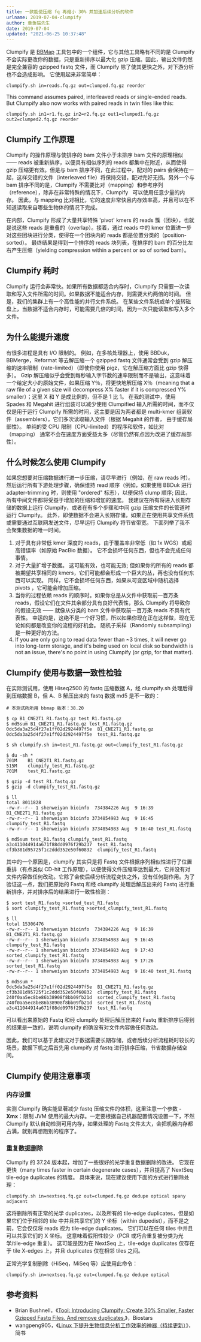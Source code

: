 ```yaml
---
title: 一款能使压缩 fq 再缩小 30% 并加速后续分析的软件
urlname: 2019-07-04-clumpify
author: 章鱼猫先生
date: 2019-07-04
updated: "2021-06-25 10:37:48"
---
```


Clumpify 是 [BBMap](https://sourceforge.net/projects/bbmap/) 工具包中的一个组件，它与其他工具略有不同的是 Clumpify 不会实际更改你的数据，只是重新排序以最大化 gzip 压缩。因此，输出文件仍然是完全兼容的 gzipped fastq 文件，而 Clumpify 除了使其更快之外，对下游分析也不会造成影响。 它使用起来非常简单：

    clumpify.sh in=reads.fq.gz out=clumped.fq.gz reorder

This command assumes paired, interleaved reads or single-ended reads. But Clumpify also now works with paired reads in twin files like this:

    clumpify.sh in1=r1.fq.gz in2=r2.fq.gz out1=clumped1.fq.gz out2=clumped2.fq.gz reorder

## Clumpify 工作原理

Clumpify 的操作原理与使排序的 bam 文件小于未排序 bam 文件的原理相似 —— reads 被重新排序，以便具有相似序列的 reads 都集中在附近，从而使得 gzip 压缩更有效。但是与 bam 排序不同，在此过程中，配对的 pairs 会保持在一起，这样交错的文件（interleaved file）将保持交错，配对完好无损。另外一个与 bam 排序不同的是，Clumpify 不需要比对（mapping）和参考序列（reference），除非在非常特殊的情况下，Clumpify   可以使用任意少量的内存。 因此，与 mapping 比对相比，它的速度非常快且内存效率高，并且可以在不知道读取来自哪些生物体的情况下完成。

在内部，Clumpify 形成了大量共享特殊 'pivot' kmers 的 reads 簇（团块），也就是说这些 reads 是重叠的（overlap）。接着，通过 reads 中的 kmer 位置进一步对这些团块进行分类，使得在一个团块内的 reads 都是位置分类的（position-sorted）。 最终结果是得到一个排序的 reads 块列表，在排序的 bam 的百分比左右产生压缩（yielding compression within a percent or so of sorted bam）。

## Clumpify 耗时

Clumpify 运行会非常快。如果所有数据都适合内存时，Clumpify 只需要一次读取和写入文件所需的时间。如果数据不能适合内存，则需要大约两倍的时间。 但是，我们的集群上有一个高性能的并行文件系统。 在某些文件系统或单个旋转磁盘上，当数据不适合内存时，可能需要几倍的时间，因为一次只能读取和写入多个文件。

## 为什么能提升速度

有很多进程是具有 I/O 限制的。 例如，在多核处理器上，使用 BBDuk，BBMerge，Reformat 等去解压缩一个 gzipped fastq 文件通常会受到 gzip 解压缩的速率限制（rate-limited）（即使你使用 pigz，它在解压缩方面比 gzip 快得多）。 Gzip 解压缩似乎会受到每秒输入字节数的速率限制而不是输出，这意味着一个给定大小的原始文件，如果压缩 Y％，将更快地解压缩 X％（meaning that a raw file of a given size will decompress X% faster if it is compressed Y% smaller）；这里 X 和 Y 是成比例的，但不是 1 比 1。 在我的测试中，使用 Spades 和 Megahit 进行组装可以减少使用 Clumpified 输入所需的时间，而不仅仅是用于运行 Clumpify 所需的时间，这主要是因为两者都是 multi-kmer 组装软件（assemblers），它们多次读取输入文件（根据 Megahit 的作者， 由于缓存局部性）。 单纯的受 CPU 限制（CPU-limited）的程序和软件，如比对（mapping） 通常不会在速度方面受益太多（尽管仍然有点因为改进了缓存局部性）。

## 什么时候怎么使用 Clumpify

如果您想要对压缩数据进行进一步压缩，请尽早进行（例如，在 raw reads 时）。 然后运行所有下游处理步骤，确保维持 read 顺序（例如，如果使用 BBDuk 进行 adapter-trimming 时，则使用 "ordered" 标志），以便保持 clump 顺序; 因此，所有中间文件都将受益于增加的压缩和增加的速度。 我建议在所有将进入长期存储的数据上运行 Clumpify，或者在有多个步骤和中间 gzip 压缩文件的长管道时运行 Clumpify。 此外，即使数据不会进入长期存储，如果正在使用共享文件系统或需要通过互联网发送文件，尽早运行 Clumpify 将节省带宽。 下面列举了我不会聚集数据的唯一时间。

1.  对于具有非常低 kmer 深度的 reads，由于覆盖率非常低（如 1x WGS）或超高错误率（如原始 PacBio 数据）。 它不会损坏任何东西，但也不会完成任何事情。
2.  对于大量扩增子数据。 这可能有效，也可能无效; 但如果你的所有的 reads 都被期望共享相同的 kmers，它们可能都会形成一个巨大的丛，再也没有任何东西可以实现。 同样，它不会损坏任何东西，如果从可变区域中随机选择 pivots ，它可能会增加压缩。
3.  当你的过程依赖 reads 的顺序时。如果你总是从文件中获取前一百万条 reads，假设它们在文件其余部分具有良好代表性，那么 Clumpify 将导致你的假设无效 —— 就像从分类的 bam 文件中获取前一百万条 reads 不具有代表性。 幸运的是，这绝不是一个好习惯，所以如果你现在正在这样做，现在无论如何都是改变你的流程的好机会。 随机子采样（Randomly subsampling）是一种更好的方法。
4.  If you are only going to read data fewer than \~3 times, it will never go into long-term storage, and it's being used on local disk so bandwidth is not an issue, there's no point in using Clumpify (or gzip, for that matter).

## Clumpify 使用与数据一致性检验

在实际测试用，使用 Hiseq2500 的 fastq 压缩数据 A，经 clumpify.sh 处理后得到压缩数据 B，但 A、B 解压出来的 fastq 数据 md5 是不一致的：

    # 本测试所所用 bbmap 版本：38.20

    $ cp B1_CNE2T1_R1.fastq.gz test_R1.fastq.gz
    $ md5sum B1_CNE2T1_R1.fastq.gz test_R1.fastq.gz
    0dc5da3a25d4f27e1ff02d2924497f5e  B1_CNE2T1_R1.fastq.gz
    0dc5da3a25d4f27e1ff02d2924497f5e  test_R1.fastq.gz

    $ sh clumpify.sh in=test_R1.fastq.gz out=clumpify_test_R1.fastq.gz

    $ du -sh *
    701M    B1_CNE2T1_R1.fastq.gz
    515M    clumpify_test_R1.fastq.gz
    701M    test_R1.fastq.gz

    $ gzip -d test_R1.fastq.gz
    $ gzip -d clumpify_test_R1.fastq.gz

    $ ll
    total 8011828
    -rw-r--r-- 1 shenweiyan bioinfo  734384226 Aug  9 16:39 B1_CNE2T1_R1.fastq.gz
    -rw-r--r-- 1 shenweiyan bioinfo 3734854983 Aug  9 16:45 clumpify_test_R1.fastq
    -rw-r--r-- 1 shenweiyan bioinfo 3734854983 Aug  9 16:40 test_R1.fastq

    $ md5sum test_R1.fastq clumpify_test_R1.fastq
    a3c411044914a671f88dd0976f29b237  test_R1.fastq
    cf3b381d95725f1c2ddd352e50f60832  clumpify_test_R1.fastq

其中的一个原因是，clumpify 其实只是将 Fastq 文件根据序列相似性进行了位置重排（有点类似 CD-hit 工作原理），以便使得文件压缩率达到最大，它并没有对文件内容做任何改动。它除了会使后续分析流程变快之外，没有任何副作用。为了验证这一点，我们把原始的 Fastq 和经 clumpify 处理后解压出来的 Fastq 进行重新排序，并对排序后的结果进行一致性检测：

    $ sort test_R1.fastq >sorted_test_R1.fastq
    $ sort clumpify_test_R1.fastq >sorted_clumpify_test_R1.fastq

    $ ll
    total 15306476
    -rw-r--r-- 1 shenweiyan bioinfo  734384226 Aug  9 16:39 B1_CNE2T1_R1.fastq.gz
    -rw-r--r-- 1 shenweiyan bioinfo 3734854983 Aug  9 16:45 clumpify_test_R1.fastq
    -rw-r--r-- 1 shenweiyan bioinfo 3734854983 Aug  9 17:43 sorted_clumpify_test_R1.fastq
    -rw-r--r-- 1 shenweiyan bioinfo 3734854983 Aug  9 17:26 sorted_test_R1.fastq
    -rw-r--r-- 1 shenweiyan bioinfo 3734854983 Aug  9 16:40 test_R1.fastq

    $ md5sum *
    0dc5da3a25d4f27e1ff02d2924497f5e  B1_CNE2T1_R1.fastq.gz
    cf3b381d95725f1c2ddd352e50f60832  clumpify_test_R1.fastq
    240f0aa5ec8be86b38908f8bb09fb21d  sorted_clumpify_test_R1.fastq
    240f0aa5ec8be86b38908f8bb09fb21d  sorted_test_R1.fastq
    a3c411044914a671f88dd0976f29b237  test_R1.fastq

可以看出来原始的 Fastq 和经 clumpify 处理后解压出来的 Fastq 重新排序后得到的结果是一致的，说明 clumpify 的确没有对文件内容做任何改动。

因此，我们可以基于此建议对于数据需要长期存储，或者后续分析流程耗时较长的场景，数据下机之后首先用 clumpify 对 fastq 进行排序压缩，节省数据存储空间。

## Clumpify 使用注意事项

### 内存设置

实测 Clumpify 确实能显著减少 fastq 压缩文件的体积，这里注意一个参数 **-Xmx**：限制 JVM 使用的最大内存。一定要根据自己机器配置情况设置一下，不然 Clumpify 默认自动检测可用内存，如果处理的 Fastq 文件太大，会把机器内存都占满，就别再想跑别的程序了。

### 重复数据删除

Clumpify 的 37.24 版本起，增加了一些很好的光学重复数据删除的改进。 它现在更快（many times faster in certain degenerate cases），并且提高了 NextSeq tile-edge duplicates 的精度。 具体来说，现在建议使用下面的方式进行删除处理：

    clumpify.sh in=nextseq.fq.gz out=clumped.fq.gz dedupe optical spany adjacent

这将删除所有正常的光学 duplicates，以及所有的 tile-edge duplicates，但是如果它们位于相邻的 tile 中并且共享它们的 Y 坐标（within dupedist），而不是之前，它会仅仅将 reads 视为 tile-edge duplicates。 它们可以在任何 tiles 中并且可以共享它们的 X 坐标。 这意味着假阳性较少（PCR 或巧合重复被分类为光学/tile-edge 重复）。 这可能是因为在 NextSeq 上，tile-edge duplicates 仅存在于 tile X-edges 上，并且 duplicates 仅在相邻 tiles 之间。

正常光学复制删除（HiSeq，MiSeq 等）应使用此命令：

    clumpify.sh in=nextseq.fq.gz out=clumped.fq.gz dedupe optical

## 参考资料

- Brian Bushnell，《[Tool: Introducing Clumpify: Create 30% Smaller, Faster Gzipped Fastq Files. And remove duplicates.](https://www.biostars.org/p/225338/)》，Biostars
- wangpeng905，《[Linux 下提升生物信息分析工作效率的神器（持续更新）](https://www.jianshu.com/p/13d0575fa08b)》，简书
